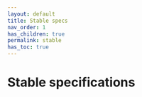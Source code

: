 ```yaml
---
layout: default
title: Stable specs
nav_order: 1
has_children: true
permalink: stable
has_toc: true
---
```


# Stable specifications
